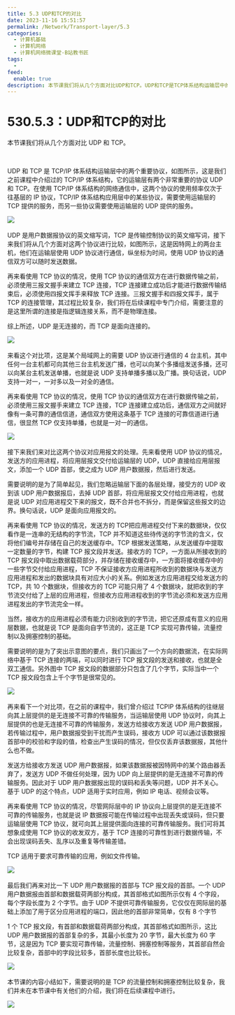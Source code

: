 ```yaml
---
title: 5.3 UDP和TCP的对比
date: 2023-11-16 15:51:57
permalink: /Network/Transport-layer/5.3
categories:
  - 计算机基础
  - 计算机网络
  - 计算机网络微课堂-B站教书匠
tags:
  - 
feed:
  enable: true
description: 本节课我们将从几个方面‍‍对比UDP和TCP。UDP和TCP是TCP体系结构运输层中的两个重要协议，‍‍如图所示，这是我们之前课程中介绍过的TCP/IP体系结构。它的运输层有两个非常重要的协议‍‍UDP和TCP。在使用TCPIP体系结构的网络通信中，这两个协议的使用频率‍‍仅次于往基层的IP协议，TCP IP体系结构应用层中的某些协议，‍‍需要使用运输层的TCP提供的服务，而另一些协议需要使用运输层的UDP提供的服务。
---
```




# 530.5.3：UDP和TCP的对比

本节课我们将从几个方面对比 UDP 和 TCP。

‍<!-- more -->


UDP 和 TCP 是 TCP/IP 体系结构运输层中的两个重要协议，如图所示，这是我们之前课程中介绍过的 TCP/IP 体系结构，它的运输层有两个非常重要的协议 UDP 和 TCP。在使用 TCP/IP 体系结构的网络通信中，这两个协议的使用频率仅次于往基层的 IP 协议，TCP/IP 体系结构应用层中的某些协议，需要使用运输层的 TCP 提供的服务，而另一些协议需要使用运输层的 UDP 提供的服务。

​![](https://image.peterjxl.com/blog/image-20211219094912-e7zf6rn.png)​

UDP 是用户数据报协议的英文缩写词，TCP 是传输控制协议的英文缩写词，接下来我们将从几个方面对这两个协议进行比较，如图所示，这是因特网上的两台主机，他们在运输层使用 UDP 协议进行通信，纵坐标为时间，使用 UDP 协议的通信双方可以随时发送数据。

再来看使用 TCP 协议的情况，使用 TCP 协议的通信双方在进行数据传输之前，必须使用三报文握手来建立 TCP 连接，TCP 连接建立成功后才能进行数据传输结束后，必须使用四报文挥手来释放 TCP 连接。三报文握手和四报文挥手，属于 TCP 的连接管理，其过程比较复杂，我们将在后续课程中专门介绍，需要注意的是这里所谓的连接是指逻辑连接关系，而不是物理连接。

综上所述，UDP 是无连接的，而 TCP 是面向连接的。

​![](https://image.peterjxl.com/blog/image-20211219095127-op35rzm.png)​

来看这个对比项，这是某个局域网上的需要 UDP 协议进行通信的 4 台主机，其中任何一台主机都可向其他三台主机发送广播，也可以向某个多播组发送多播，还可以向某台主机发送单播，也就是说 UDP 支持单播多播以及广播。换句话说，UDP 支持一对一，一对多以及一对全的通信。

再来看使用 TCP 协议的情况，使用 TCP 协议的通信双方在进行数据传输之前，必须使用三报文握手来建立 TCP 连接，TCP 连接建立成功后，通信双方之间就好像有一条可靠的通信信道，通信双方使用这条基于 TCP 连接的可靠信道进行通信，很显然 TCP 仅支持单播，也就是一对一的通信。

​![](https://image.peterjxl.com/blog/image-20211219095240-yh7bwyk.png)​

接下来我们来对比这两个协议对应用报文的处理。先来看使用 UDP 协议的情况，发送方的应用进程，将应用层报文交付给运输层的 UDP，UDP 直接给应用层报文，添加一个 UDP 首部，使之成为 UDP 用户数据报，然后进行发送。

需要说明的是为了简单起见，我们忽略运输层下面的各层处理，接受方的 UDP 收到该 UDP 用户数据报后，去掉 UDP 首部，将应用层报文交付给应用进程，也就是说 UDP 对应用进程交下来的报文，既不合并也不拆分，而是保留这些报文的边界。换句话说，UDP 是面向应用报文的。

再来看使用 TCP 协议的情况，发送方的 TCP把应用进程交付下来的数据块，仅仅看作是一连串的无结构的字节流，TCP 并不知道这些待传送的字节流的含义，仅将他们编号并存储在自己的发送缓存中。TCP 根据发送策略，从发送缓存中提取一定数量的字节，构建 TCP 报文段并发送。接收方的 TCP，一方面从所接收到的 TCP 报文段中取出数据载荷部分，并存储在接收缓存中，一方面将接收缓存中的一些字节交付给应用进程，TCP 不保证接收方应用进程所收到的数据块与发送方应用进程和发出的数据块具有对应大小的关系。例如发送方应用进程交给发送方的 TCP，共 10 个数据块，但接收方的 TCP 可能只用了 4 个数据块，就把收到的字节流交付给了上层的应用进程，但接收方应用进程收到的字节流必须和发送方应用进程发出的字节流完全一样。

当然，接收方的应用进程必须有能力识别收到的字节流，把它还原成有意义的应用层数据，也就是说 TCP 是面向自字节流的，这正是 TCP 实现可靠传输，流量控制以及拥塞控制的基础。

需要说明的是为了突出示意图的要点，我们只画出了一个方向的数据流，在实际网络中基于 TCP 连接的两端，可以同时进行 TCP 报文段的发送和接收，也就是全双工通信。另外图中 TCP 报文段的数据部分只包含了几个字节，实际当中一个 TCP 报文段包含上千个字节是很常见的。

​![](https://image.peterjxl.com/blog/image-20211219095522-hld2kwa.png)​

再来看下一个对比项，在之前的课程中，我们曾介绍过 TCPIP 体系结构的往继层向其上层提供的是无连接不可靠的传输服务，当运输层使用 UDP 协议时，向其上层提供的也是无连接不可靠的传输服务，发送方给接收方发送 UDP 用户数据报，若传输过程中，用户数据报受到干扰而产生误码，接收方 UDP 可以通过该数据报首部中的校验和字段的值，检查出产生误码的情况，但仅仅丢弃该数据报，其他什么也不做。

发送方给接收方发送 UDP 用户数据报，如果该数据报被因特网中的某个路由器丢弃了，发送方 UDP 不做任何处理，因为 UDP 向上层提供的是无连接不可靠的传输服务。因此对于 UDP 用户数据报出现的误码和丢失等问题，UDP 并不关心。基于 UDP 的这个特点，UDP 适用于实时应用，例如 IP 电话、视频会议等。

再来看使用 TCP 协议的情况，尽管网际层中的 IP 协议向上层提供的是无连接不可靠的传输服务，也就是说 IP 数据报可能在传输过程中出现丢失或误码，但只要运输层使用 TCP 协议，就可向其上层提供面向连接的可靠传输服务。我们可将其想象成使用 TCP 协议的收发双方，基于 TCP 连接的可靠性到进行数据传输，不会出现误码丢失、乱序以及重复等传输差错。

TCP 适用于要求可靠传输的应用，例如文件传输。

​![](https://image.peterjxl.com/blog/image-20211219095715-daynsqb.png)​

最后我们再来对比一下 UDP 用户数据报的首部与 TCP 报文段的首部。一个 UDP 用户数据报由首部和数据载荷两部分构成，其首部格式如图所示仅有 4 个字段，每个字段长度为 2 个字节。由于 UDP 不提供可靠传输服务，它仅仅在网际层的基础上添加了用于区分应用进程的端口，因此他的首部非常简单，仅有 8 个字节

1 个 TCP 报文段，有首部和数据载荷两部分构成，其首部格式如图所示，这比 UDP 用户数据报的首部复杂的多，其最小长度为 20 字节，最大长度为 60 字节，这是因为 TCP 要实现可靠传输，流量控制、拥塞控制等服务，其首部自然会比较复杂，首部中的字段比较多，首部长度也比较长。

​![](https://image.peterjxl.com/blog/image-20211219095824-2t1o404.png)​

本节课的内容小结如下，需要说明的是 TCP 的流量控制和拥塞控制比较复杂，我们并未在本节课中有关他们的介绍，我们将在后续课程中进行。

​![](https://image.peterjxl.com/blog/image-20211219095839-dqkhcya.png)​

‍
